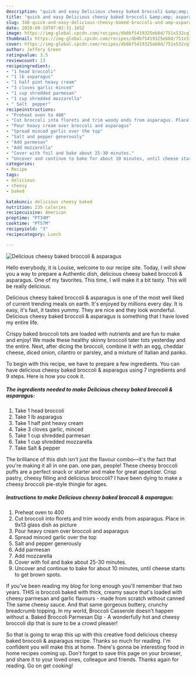 ```yaml
---
description: "quick and easy Delicious cheesy baked broccoli &amp;amp; asparagus | how long to fry Delicious cheesy baked broccoli &amp;amp; asparagus"
title: "quick and easy Delicious cheesy baked broccoli &amp;amp; asparagus | how long to fry Delicious cheesy baked broccoli &amp;amp; asparagus"
slug: 348-quick-and-easy-delicious-cheesy-baked-broccoli-and-amp-asparagus-how-long-to-fry-delicious-cheesy-baked-broccoli-and-amp-asparagus
date: 2020-09-10T07:02:31.165Z
image: https://img-global.cpcdn.com/recipes/db0bf5419325eb8d/751x532cq70/delicious-cheesy-baked-broccoli-asparagus-recipe-main-photo.jpg
thumbnail: https://img-global.cpcdn.com/recipes/db0bf5419325eb8d/751x532cq70/delicious-cheesy-baked-broccoli-asparagus-recipe-main-photo.jpg
cover: https://img-global.cpcdn.com/recipes/db0bf5419325eb8d/751x532cq70/delicious-cheesy-baked-broccoli-asparagus-recipe-main-photo.jpg
author: Jeffery Green
ratingvalue: 3.5
reviewcount: 13
recipeingredient:
- "1 head broccoli"
- "1 lb asparagus"
- "1 half pint heavy cream"
- "3 cloves garlic minced"
- "1 cup shredded parmesan"
- "1 cup shredded mozzarella"
- " Salt  pepper"
recipeinstructions:
- "Preheat oven to 400"
- "Cut broccoli into florets and trim woody ends from asparagus. Place in 9x13 glass dish as picture"
- "Pour heavy cream over broccoli and asparagus"
- "Spread minced garlic over the top"
- "Salt and pepper generously"
- "Add parmesan"
- "Add mozzarella"
- "Cover with foil and bake about 25-30 minutes."
- "Uncover and continue to bake for about 10 minutes, until cheese starts to get brown spots."
categories:
- Recipe
tags:
- delicious
- cheesy
- baked

katakunci: delicious cheesy baked 
nutrition: 235 calories
recipecuisine: American
preptime: "PT34M"
cooktime: "PT57M"
recipeyield: "3"
recipecategory: Lunch

---
```



![Delicious cheesy baked broccoli &amp; asparagus](https://img-global.cpcdn.com/recipes/db0bf5419325eb8d/751x532cq70/delicious-cheesy-baked-broccoli-asparagus-recipe-main-photo.jpg)

Hello everybody, it is Louise, welcome to our recipe site. Today, I will show you a way to prepare a Authentic dish, delicious cheesy baked broccoli &amp; asparagus. One of my favorites. This time, I will make it a bit tasty. This will be really delicious.

Delicious cheesy baked broccoli &amp; asparagus is one of the most well liked of current trending meals on earth. It's enjoyed by millions every day. It is easy, it's fast, it tastes yummy. They are nice and they look wonderful. Delicious cheesy baked broccoli &amp; asparagus is something that I have loved my entire life.

Crispy baked broccoli tots are loaded with nutrients and are fun to make and enjoy! We made these healthy skinny broccoli tater tots yesterday and the entire. Next, after dicing the broccoli, combine it with an egg, cheddar cheese, diced onion, cilantro or parsley, and a mixture of Italian and panko.


To begin with this recipe, we have to prepare a few ingredients. You can have delicious cheesy baked broccoli &amp; asparagus using 7 ingredients and 9 steps. Here is how you cook it.

<!--inarticleads1-->

##### The ingredients needed to make Delicious cheesy baked broccoli &amp; asparagus:

1. Take 1 head broccoli
1. Take 1 lb asparagus
1. Take 1 half pint heavy cream
1. Take 3 cloves garlic, minced
1. Take 1 cup shredded parmesan
1. Take 1 cup shredded mozzarella
1. Take  Salt &amp; pepper


The brilliance of this dish isn&#39;t just the flavour combo—it&#39;s the fact that you&#39;re making it all in one pan. one pan, people! These cheesy broccoli puffs are a perfect snack or starter and make for great appetizer. Crisp pastry, cheesy filling and delicious broccoli? I have been dying to make a cheesy broccoli pie-style thingie for ages. 

<!--inarticleads2-->

##### Instructions to make Delicious cheesy baked broccoli &amp; asparagus:

1. Preheat oven to 400
1. Cut broccoli into florets and trim woody ends from asparagus. Place in 9x13 glass dish as picture
1. Pour heavy cream over broccoli and asparagus
1. Spread minced garlic over the top
1. Salt and pepper generously
1. Add parmesan
1. Add mozzarella
1. Cover with foil and bake about 25-30 minutes.
1. Uncover and continue to bake for about 10 minutes, until cheese starts to get brown spots.


If you&#39;ve been reading my blog for long enough you&#39;ll remember that two years. THIS is broccoli baked with thick, creamy sauce that&#39;s loaded with cheesy parmesan and garlic flavours - made from scratch without canned The same cheesy sauce. And that same gorgeous buttery, crunchy breadcrumb topping. In my world, Broccoli Casserole doesn&#39;t happen without a. Baked Broccoli Parmesan Dip - A wonderfully hot and cheesy broccoli dip that is sure to be a crowd pleaser! 

So that is going to wrap this up with this creative food delicious cheesy baked broccoli &amp; asparagus recipe. Thanks so much for reading. I'm confident you will make this at home. There's gonna be interesting food in home recipes coming up. Don't forget to save this page on your browser, and share it to your loved ones, colleague and friends. Thanks again for reading. Go on get cooking!
